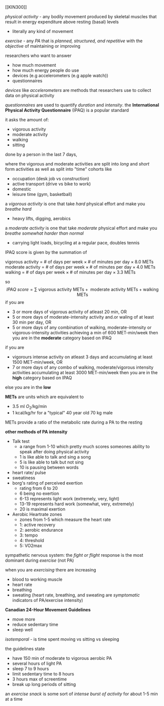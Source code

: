 [[KIN300]]

*physical activity* - any bodily movement produced by skeletal muscles that result in energy expenditure above resting (basal) levels
- literally any kind of movement

*exercise* - any *PA* that is *planned, structured, and repetitive* with the *objective* of maintaining or improving


researchers who want to answer
- how much movement
- how much energy
people do use
- devices (e.g accelerometers (e.g apple watch))
- questionnaires

*devices* like *accelerometers* are methods that researchers use to collect data on physical activity

*questionnaires* are used to quantify *duration* and *intensity*. the **International Physical Activity Questionnaire** (IPAQ) is a popular standard 

it asks the amount of:
- vigorous activity
- moderate activity
- walking
- sitting

done by a person in the last 7 days, 

where the vigorous and moderate activities are split into *long* and *short* form activities as well as split into "time" cohorts like
- occupation (desk job vs construction)
- active transport (drive vs bike to work)
- domestic
- leisure time (gym, basketball)

a *vigorous activity* is one that take *hard* physical effort and make you *breathe hard* 
- heavy lifts, digging, aerobics

a *moderate activity* is one that take *moderate* physical effort and make you *breathe somewhat harder than normal*
- carrying light loads, bicycling at a regular pace, doubles tennis

IPAQ score is given by the summation of 

vigorous activity = $\# \text{ of days per week}\times \#\text{ of minutes per day} \times 8.0\text{ METs}$
moderate activity = $\# \text{ of days per week}\times \#\text{ of minutes per day} \times 4.0\text{ METs}$
walking = $\# \text{ of days per week}\times \#\text{ of minutes per day} \times 3.3\text{ METs}$

so
$$
IPAQ \ score = \sum \text{ vigorous activity METs} + \text{ moderate activity METs} + \text{walking METs}
$$
if you are
- 3 or more days of vigorous activity of atleast 20 min, OR
- 5 or more days of moderate-intensity activity and.or waling of at least 30 min per day, OR
- 5 or more days of any combination of walking, moderate-intensity or vigorous-intensity activities achieving a min of 600 MET-min/week
then you are in the **moderate** category based on IPAQ

if you are
- vigorours intense activity on atleast 3 days and accumulating at least 1500 MET-min/week, OR
- 7 or more days of any combo of walking, moderate/vigorous intensity activities accumulating at least 3000 MET-min/week
then you are in the **high** category based on IPAQ

else you are in the **low**

**METs** are units which are equivalent to
- 3.5 ml $O_{2}$/kg/min
- 1 kcal/kg/hr
for a "typical" 40 year old 70 kg male

METs provide a ratio of the metabolic rate during a PA to the resting

**other methods of PA intensity**
- Talk test
	- a range from 1-10 which pretty much scores someones ability to speak after doing physical activity
	- 1 is like able to talk and sing a song
	- 5 is like able to talk but not sing
	- 10 is pausing between words
- heart rate/ pulse
- sweatiness
- borg's rating of perceived exertion
	- rating from 6 to 20 
	- 6 being no exertion
	- 6-13 represents light work (extremely, very, light)
	- 13-19 represents hard work (somewhat, very, extremely)
	- 20 is maximal exertion
- Aerobic Heartrate zones
	- zones from 1-5 which measure the heart rate 
	- 1: active recovery
	- 2: aerobic endurance
	- 3: tempo
	- 4: threshold
	- 5: VO2max

sympathetic nervous system:
the *fight or flight* response is the most dominant during *exercise* (not PA)

when you are *exercising* there are increasing
- blood to working muscle
- heart rate
- breathing
- sweating
(heart rate, breathing, and sweating are *symptomatic* indicators of PA/exercise intensity)

**Canadian 24-Hour Movement Guidelines**
- move more
- reduce sedentary time
- sleep well

*isotemporal* - is time spent moving vs sitting vs sleeping

the guidelines state
- have 150 min of moderate to vigorous aerobic PA 
- several hours of light PA
- sleep 7 to 9 hours
- limit sedentary time to 8 hours
- 3 hours max of screentime
- break up long periods of sitting

an *exercise snack* is some sort of *intense burst of activity* for about 1-5 min at a time